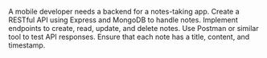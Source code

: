 A mobile developer needs a backend for a notes-taking app. Create a RESTful API using Express and MongoDB to handle notes. Implement endpoints to create, read, update, and delete notes. Use Postman or similar tool to test API responses. Ensure that each note has a title, content, and timestamp. 
